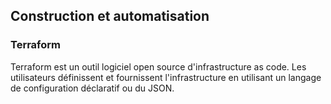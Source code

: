## Construction et automatisation

### Terraform

Terraform est un outil logiciel open source d'infrastructure as code. Les utilisateurs définissent
et fournissent l'infrastructure en utilisant un langage de configuration déclaratif ou du JSON.
